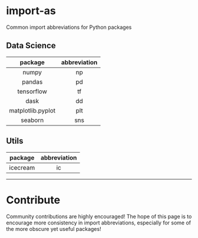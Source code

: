 # import-as
Common import abbreviations for Python packages

## Data Science
| package | abbreviation |
| :----:  | :----: |
| numpy   | np |
| pandas  | pd |
| tensorflow | tf |
| dask    | dd |
| matplotlib.pyplot | plt |
| seaborn | sns |

## Utils
| package | abbreviation |
| :----:  | :----: |
| icecream | ic |

---
# Contribute
Community contributions are highly encouraged! The hope of this page is to encourage more consistency in import abbreviations, especially for some of the more obscure yet useful packages!
